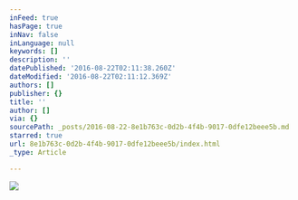 ```yaml
---
inFeed: true
hasPage: true
inNav: false
inLanguage: null
keywords: []
description: ''
datePublished: '2016-08-22T02:11:38.260Z'
dateModified: '2016-08-22T02:11:12.369Z'
authors: []
publisher: {}
title: ''
author: []
via: {}
sourcePath: _posts/2016-08-22-8e1b763c-0d2b-4f4b-9017-0dfe12beee5b.md
starred: true
url: 8e1b763c-0d2b-4f4b-9017-0dfe12beee5b/index.html
_type: Article

---
```

![](https://the-grid-user-content.s3-us-west-2.amazonaws.com/a12d7530-b0b9-4202-a3ea-ae2ec0a660bf.jpg)